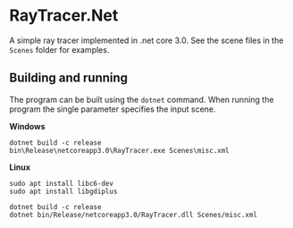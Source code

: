 # RayTracer.Net

A simple ray tracer implemented in .net core 3.0.
See the scene files in the `Scenes` folder for examples.

## Building and running

The program can be built using the `dotnet` command.
When running the program the single parameter specifies the input scene.

**Windows**
```
dotnet build -c release
bin\Release\netcoreapp3.0\RayTracer.exe Scenes\misc.xml
```

**Linux**
```
sudo apt install libc6-dev
sudo apt install libgdiplus
```

```
dotnet build -c release
dotnet bin/Release/netcoreapp3.0/RayTracer.dll Scenes/misc.xml
```
